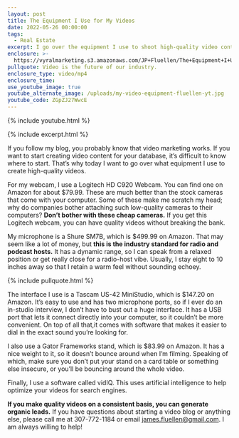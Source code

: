 ```yaml
---
layout: post
title: The Equipment I Use for My Videos
date: 2022-05-26 00:00:00
tags:
  - Real Estate
excerpt: I go over the equipment I use to shoot high-quality video content.
enclosure: >-
  https://vyralmarketing.s3.amazonaws.com/JP+Fluellen/The+Equipment+I+Use+for+My+Videos.mp4
pullquote: Video is the future of our industry.
enclosure_type: video/mp4
enclosure_time:
use_youtube_image: true
youtube_alternate_image: /uploads/my-video-equipment-fluellen-yt.jpg
youtube_code: ZGpZJ27WwcE
---
```

{% include youtube.html %}

{% include excerpt.html %}

If you follow my blog, you probably know that video marketing works. If you want to start creating video content for your database, it’s difficult to know where to start. That’s why today I want to go over what equipment I use to create high-quality videos.

For my webcam, I use a Logitech HD C920 Webcam. You can find one on Amazon for about $79.99. These are much better than the stock cameras that come with your computer. Some of these make me scratch my head; why do companies bother attaching such low-quality cameras to their computers? **Don’t bother with these cheap cameras.** If you get this Logitech webcam, you can have quality videos without breaking the bank.

My microphone is a Shure SM7B, which is $499.99 on Amazon. That may seem like a lot of money, but **this is the industry standard for radio and podcast hosts.** It has a dynamic range, so I can speak from a relaxed position or get really close for a radio-host vibe. Usually, I stay eight to 10 inches away so that I retain a warm feel without sounding echoey.

{% include pullquote.html %}

The interface I use is a Tascam US-42 MiniStudio, which is $147.20 on Amazon. It’s easy to use and has two microphone ports, so if I ever do an in-studio interview, I don’t have to bust out a huge interface. It has a USB port that lets it connect directly into your computer, so it couldn’t be more convenient. On top of all that,it comes with software that makes it easier to dial in the exact sound you’re looking for.

I also use a Gator Frameworks stand, which is $83.99 on Amazon. It has a nice weight to it, so it doesn’t bounce around when I’m filming. Speaking of which, make sure you don’t put your stand on a card table or something else insecure, or you’ll be bouncing around the whole video.

Finally, I use a software called vidIQ. This uses artificial intelligence to help optimize your videos for search engines.

**If you make quality videos on a consistent basis, you can generate organic leads.** If you have questions about starting a video blog or anything else, please call me at 307-772-1184 or email [james.fluellen@gmail.com](mailto:james.fluellen@gmail.com). I am always willing to help\!
